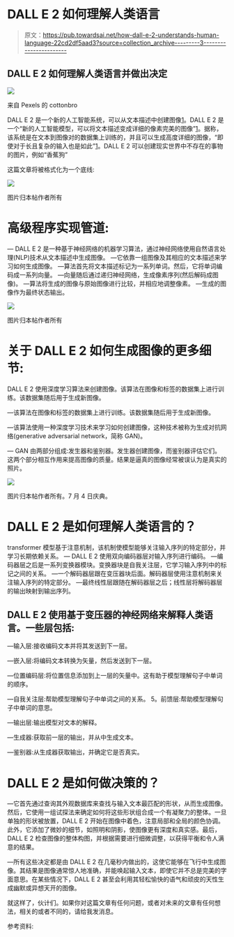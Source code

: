 # DALL E 2 如何理解人类语言

> 原文：<https://pub.towardsai.net/how-dall-e-2-understands-human-language-22cd2df5aad3?source=collection_archive---------3----------------------->

## DALL E 2 如何理解人类语言并做出决定

![](img/380b55e9ff39153fbef4081d360ad7d2.png)

来自 Pexels 的 cottonbro

DALL E 2 是一个新的人工智能系统，可以从文本描述中创建图像[1]。DALL E 2 是一个“新的人工智能模型，可以将文本描述变成详细的像素完美的图像”[1]。据称，该系统是在文本到图像对的数据集上训练的，并且可以生成高度详细的图像，“即使对于长且复杂的输入也是如此”[1]。DALL E 2 可以创建现实世界中不存在的事物的图片，例如“香蕉狗”

这篇文章将被格式化为一个底线:

![](img/6b6174008aff63006cd39b5403de38dd.png)

图片归本帖作者所有

# 高级程序实现管道:

— DALL E 2 是一种基于神经网络的机器学习算法，通过神经网络使用自然语言处理(NLP)技术从文本描述中生成图像。
—它依靠一组图像及其相应的文本描述来学习如何生成图像。
—算法首先将文本描述标记为一系列单词。然后，它将单词编码成一系列向量。
—向量随后通过递归神经网络，生成像素序列(然后解码成图像)。
—算法将生成的图像与原始图像进行比较，并相应地调整像素。
—生成的图像作为最终状态输出。

![](img/ab7ad0b861e9c8fb20fde66b3beeff8c.png)

图片归本帖作者所有

# 关于 DALL E 2 如何生成图像的更多细节:

DALL E 2 使用深度学习算法来创建图像。该算法在图像和标签的数据集上进行训练。该数据集随后用于生成新图像。

—该算法在图像和标签的数据集上进行训练。该数据集随后用于生成新图像。

—该算法使用一种深度学习技术来学习如何创建图像，这种技术被称为生成对抗网络(generative adversarial network，简称 GAN)。

— GAN 由两部分组成:发生器和鉴别器。发生器创建图像，而鉴别器评估它们。这两个部分相互作用来提高图像的质量。结果是逼真的图像经常被误认为是真实的照片。

![](img/df21d217e40a97ad2cf02f9946ee7ab1.png)

图片归本帖作者所有。7 月 4 日庆典。

# DALL E 2 是如何理解人类语言的？

transformer 模型基于注意机制，该机制使模型能够关注输入序列的特定部分，并学习长期依赖关系。
— DALL E 2 使用双向编码器层对输入序列进行编码。
—编码器层之后是一系列变换器模块。变换器块是自我关注层，它学习输入序列中的标记之间的关系。
—一个解码器层跟在变压器块后面。解码器层使用注意机制来关注输入序列的特定部分。
—最终线性层跟随在解码器层之后；线性层将解码器层的输出映射到输出序列。

## DALL E 2 使用基于变压器的神经网络来解释人类语言。一些层包括:

—输入层:接收编码文本并将其发送到下一层。

—嵌入层:将编码文本转换为矢量，然后发送到下一层。

—位置编码层:将位置信息添加到上一层的矢量中。这有助于模型理解句子中单词的顺序。

—自我关注层:帮助模型理解句子中单词之间的关系。
5。前馈层:帮助模型理解句子中单词的意思。

—输出层:输出模型对文本的解释。

—生成器:获取前一层的输出，并从中生成文本。

—鉴别器:从生成器获取输出，并确定它是否真实。

# DALL E 2 是如何做决策的？

—它首先通过查询其外观数据库来查找与输入文本最匹配的形状，从而生成图像。然后，它使用一组试探法来确定如何将这些形状组合成一个有凝聚力的整体。一旦单独的形状被放置，DALL E 2 开始在图像中着色，注意局部和全局的颜色协调。此外，它添加了微妙的细节，如照明和阴影，使图像更有深度和真实感。最后，DALL E 2 检查图像的整体构图，并根据需要进行细微调整，以获得平衡和令人满意的结果。

—所有这些决定都是由 DALL E 2 在几毫秒内做出的，这使它能够在飞行中生成图像。其结果是图像通常惊人地准确，并能唤起输入文本，即使它并不总是完美的字面意思。在某些情况下，DALL E 2 甚至会利用其轻松愉快的语气和顽皮的天性生成幽默或异想天开的图像。

就这样了，伙计们。如果你对这篇文章有任何问题，或者对未来的文章有任何想法，相关的或者不同的，请给我发消息。

参考资料:

[1]:[https://openai.com/dall-e-2/](https://openai.com/dall-e-2/)
